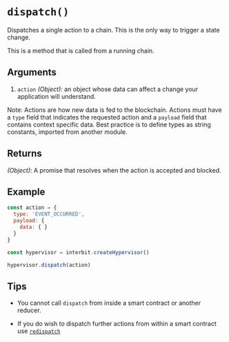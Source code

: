 # `dispatch()`

Dispatches a single action to a chain. This is the only way to trigger a
state change.

This is a method that is called from a running chain.


## Arguments

1. `action` *(Object)*: an object whose data can affect a change your
   application will understand.

Note: Actions are how new data is fed to the blockchain. Actions must
have a `type` field that indicates the requested action and a `payload`
field that contains context specific data. Best practice is to define
types as string constants, imported from another module.


## Returns

*(Object)*: A promise that resolves when the action is accepted and blocked.


## Example

```js
const action = {
  type: 'EVENT_OCCURRED',
  payload: {
    data: { }
  }
}

const hypervisor = interbit.createHypervisor()

hypervisor.dispatch(action)
```


## Tips

* You cannot call `dispatch` from inside a smart contract or another
  reducer.

* If you do wish to dispatch further actions from within a smart
  contract use
  [`redispatch`](../../interbit-covenant-utils/redispatch.md)
